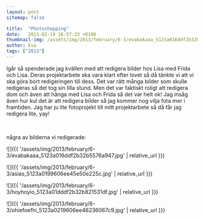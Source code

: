 ```yaml
---
layout: post
sitemap: false

title:  "Photoshopping"
date:   2013-02-19 16:57:33 +0100
thumbnail-img: /assets/img/2013/february/6-3/evabakaaa_5123a016ddf2b32b5576a947.jpg
author: Eva
tags: ["2013"]
---
```


Igår så spenderade jag kvällen med att redigera bilder hos Lisa med Frida och Lisa. Deras projektarbete ska vara klart efter lovet så då tänkte vi att vi ska göra bort redigeringen till dess. Det var rätt många bilder som skulle redigeras så det tog sin lilla stund. Men det var faktiskt roligt att redigera dom och även att hänga med Lisa och Frida så det var helt ok! Jag insåg även hur kul det är att redigera bilder så jag kommer nog vilja fota mer i framtiden. Jag har ju lite fotoprojekt till mitt projektarbete så då får jag redigera lite, yay!




 




några av bilderna vi redigerade:

![]({{ '/assets/img/2013/february/6-3/evabakaaa_5123a016ddf2b32b5576a947.jpg'  | relative_url }})

![]({{ '/assets/img/2013/february/6-3/asias_5123a0199606ee45e50e225c.jpg'  | relative_url }})

![]({{ '/assets/img/2013/february/6-3/hoyhoyio_5123a01dddf2b32b821531df.jpg'  | relative_url }})

![]({{ '/assets/img/2013/february/6-3/ohiefoefhi_5123a0219606ee46236067c9.jpg'  | relative_url }})

